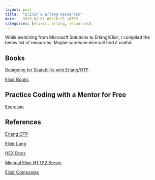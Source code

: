 ```yaml
---
layout: post
title:  "Elixir & Erlang Resources"
date:   2019-02-01 00:18:23 +0700
categories: [elixir, erlang, resources]
---
```


While switching from Microsoft Solutions to Erlang/Elixir, I compiled the below list of resources.
Maybe someone else will find it useful.

## Books
 
[Designing for Scalability with Erlang/OTP](https://www.amazon.com/Designing-Scalability-Erlang-OTP-Fault-Tolerant-ebook/dp/B01FRIM8OK)

[Elixir Books](https://github.com/gheorghina/ElixirBooks)


## Practice Coding with a Mentor for Free
 
[Exercism](https://exercism.io/my/tracks/elixir)


## References
 
[Erlang OTP](http://erlang.org/doc/index.html)

[Elixir Lang](https://elixir-lang.org/docs.html)

[HEX Docs](https://hexdocs.pm/elixir/Kernel.html)

[Minimal Elixir HTTP2 Server](https://blog.lelonek.me/minimal-elixir-http2-server-64188d0c1f3a)

[Elixir Companies](http://elixir-companies.com/en)


